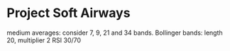 # Project Soft Airways

medium averages: consider 7, 9, 21 and 34 bands.
Bollinger bands: length 20, multiplier 2
RSI 30/70
